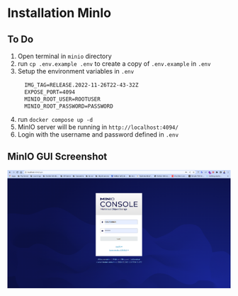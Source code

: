 # Installation MinIo

## To Do
  1. Open terminal in `minio` directory
  2. run `cp .env.example .env` to create a copy of `.env.example` in `.env`
  3. Setup the environment variables in `.env`
      ```
        IMG_TAG=RELEASE.2022-11-26T22-43-32Z
        EXPOSE_PORT=4094
        MINIO_ROOT_USER=ROOTUSER
        MINIO_ROOT_PASSWORD=PASSWORD
      ```
  4. run `docker compose up -d`
  5. MinIO server will be running in `http://localhost:4094/`
  6. Login with the username and password defined in `.env`

## MinIO GUI Screenshot
![MinIO GUI](../images/minio.png)